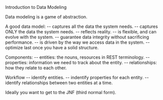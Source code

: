 Introduction to Data Modeling

Data modeling is a game of abstraction.

A good data model:
 -- captures all the data the system needs.
 -- captures ONLY the data the system needs.
 -- reflects reality.
 -- is flexible, and can evolve with the system.
 -- guarantee data integrity without sacrificing performance.
 -- is driven by the way we access data in the system.
 -- optimize last once you have a solid structure.

Components:
 -- entities: the nouns, resources in REST terminology.
 -- properties: information we need to track about the entity.
 -- relationships: how they relate to each other.

Workflow
 -- identify entities.
 -- indentify properties for each entity.
 -- identify relationships between two entities at a time.

Ideally you want to get to the JNF (third normal form).